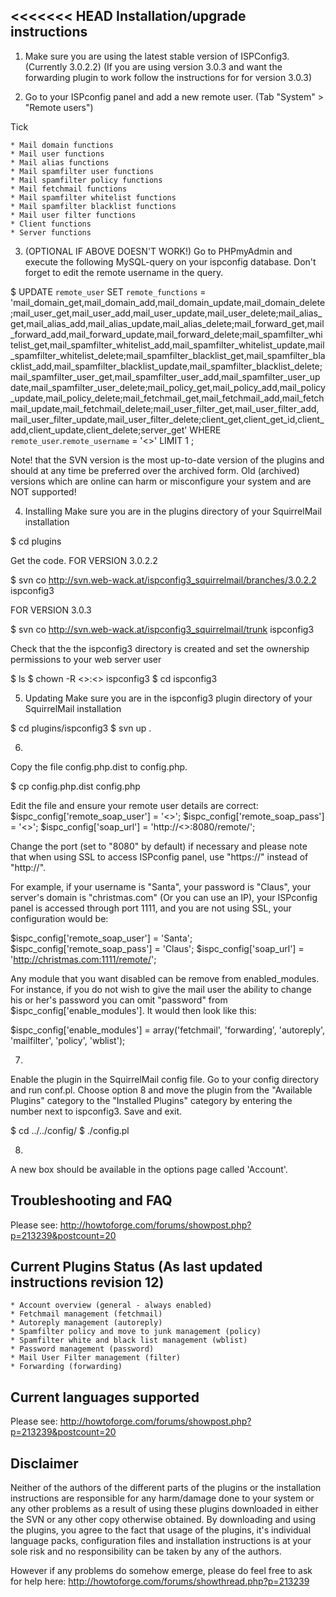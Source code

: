 <<<<<<< HEAD
Installation/upgrade instructions
---------------------------------

1. Make sure you are using the latest stable version of ISPConfig3. (Currently 3.0.2.2)
(If you are using version 3.0.3 and want the forwarding plugin to work follow the instructions for for version 3.0.3)

2. Go to your ISPconfig panel and add a new remote user. (Tab "System" > "Remote users")

Tick

    * Mail domain functions
    * Mail user functions
    * Mail alias functions
    * Mail spamfilter user functions
    * Mail spamfilter policy functions
    * Mail fetchmail functions
    * Mail spamfilter whitelist functions
    * Mail spamfilter blacklist functions
    * Mail user filter functions
    * Client functions
    * Server functions

3. (OPTIONAL IF ABOVE DOESN'T WORK!)
Go to PHPmyAdmin and execute the following MySQL-query on your ispconfig database. Don't forget to edit the remote username in the query.

$ UPDATE `remote_user` SET `remote_functions` = 'mail_domain_get,mail_domain_add,mail_domain_update,mail_domain_delete;mail_user_get,mail_user_add,mail_user_update,mail_user_delete;mail_alias_get,mail_alias_add,mail_alias_update,mail_alias_delete;mail_forward_get,mail_forward_add,mail_forward_update,mail_forward_delete;mail_spamfilter_whitelist_get,mail_spamfilter_whitelist_add,mail_spamfilter_whitelist_update,mail_spamfilter_whitelist_delete;mail_spamfilter_blacklist_get,mail_spamfilter_blacklist_add,mail_spamfilter_blacklist_update,mail_spamfilter_blacklist_delete;mail_spamfilter_user_get,mail_spamfilter_user_add,mail_spamfilter_user_update,mail_spamfilter_user_delete;mail_policy_get,mail_policy_add,mail_policy_update,mail_policy_delete;mail_fetchmail_get,mail_fetchmail_add,mail_fetchmail_update,mail_fetchmail_delete;mail_user_filter_get,mail_user_filter_add,mail_user_filter_update,mail_user_filter_delete;client_get,client_get_id,client_add,client_update,client_delete;server_get' WHERE `remote_user`.`remote_username` = '<<REMOTE USERNAME>>' LIMIT 1 ;

Note! that the SVN version is the most up-to-date version of the plugins and should at any time be preferred over the archived form. Old (archived) versions which are online can harm or misconfigure your system and are NOT supported!

4. Installing
Make sure you are in the plugins directory of your SquirrelMail installation

$ cd plugins

Get the code.
FOR VERSION 3.0.2.2

$ svn co http://svn.web-wack.at/ispconfig3_squirrelmail/branches/3.0.2.2 ispconfig3

FOR VERSION 3.0.3

$ svn co http://svn.web-wack.at/ispconfig3_squirrelmail/trunk ispconfig3

Check that the the ispconfig3 directory is created and set the ownership permissions to your web server user

$ ls
$ chown -R <<webuser>>:<<webgroup>> ispconfig3
$ cd ispconfig3

5. Updating
Make sure you are in the ispconfig3 plugin directory of your SquirrelMail installation

$ cd plugins/ispconfig3
$ svn up .

6.
Copy the file config.php.dist to config.php. 

$ cp config.php.dist config.php

Edit the file and ensure your remote user details are correct:
$ispc_config['remote_soap_user'] = '<<REMOTE USERNAME>>';
$ispc_config['remote_soap_pass'] = '<<REMOTE PASSWORD>>';
$ispc_config['soap_url'] = 'http://<<YOUR SERVER>>:8080/remote/';

Change the port (set to "8080" by default) if necessary and please note that when using SSL to access ISPconfig panel, use "https://" instead of "http://".

For example, if your username is "Santa", your password is "Claus", your server's domain is "christmas.com" (Or you can use an IP), your ISPconfig panel is accessed through port 1111, and you are not using SSL, your configuration would be:

$ispc_config['remote_soap_user'] = 'Santa';
$ispc_config['remote_soap_pass'] = 'Claus';
$ispc_config['soap_url'] = 'http://christmas.com:1111/remote/';

Any module that you want disabled can be remove from enabled_modules. For instance, if you do not wish to give the mail user the ability to change his or her's password you can omit "password" from $ispc_config['enable_modules']. It would then look like this:

$ispc_config['enable_modules'] = array('fetchmail', 'forwarding', 'autoreply', 'mailfilter', 'policy', 'wblist');

7.
Enable the plugin in the SquirrelMail config file. Go to your config directory and run conf.pl. Choose option 8 and move the plugin from the "Available Plugins" category to the "Installed Plugins" category by entering the number next to ispconfig3.  Save and exit.

$ cd ../../config/
$ ./config.pl


8.
A new box should be available in the options page called 'Account'.


Troubleshooting and FAQ
-----------------------

Please see: http://howtoforge.com/forums/showpost.php?p=213239&postcount=20


Current Plugins Status (As last updated instructions revision 12)
---------------------------------------------------------------

    * Account overview (general - always enabled)
    * Fetchmail management (fetchmail)
    * Autoreply management (autoreply)
    * Spamfilter policy and move to junk management (policy)
    * Spamfilter white and black list management (wblist)
    * Password management (password)
    * Mail User Filter management (filter)
    * Forwarding (forwarding)

Current languages supported
---------------------------

Please see: http://howtoforge.com/forums/showpost.php?p=213239&postcount=20


Disclaimer
----------

Neither of the authors of the different parts of the plugins or the installation instructions are responsible for any harm/damage done to your system or any other problems as a result of using these plugins downloaded in either the SVN or any other copy otherwise obtained. By downloading and using the plugins, you agree to the fact that usage of the plugins, it's individual language packs, configuration files and installation instructions is at your sole risk and no responsibility can be taken by any of the authors.

However if any problems do somehow emerge, please do feel free to ask for help here: http://howtoforge.com/forums/showthread.php?p=213239
